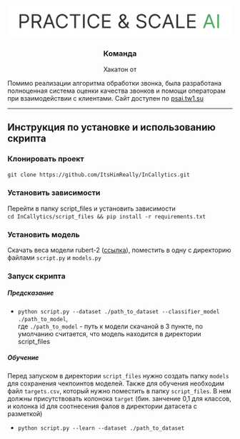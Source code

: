 <p align="center">
    <img width="636" alt="practice scale logo" src="assets/img/practice-scale_logo.png">
</p>

<h3 align="center">
    Команда <censored>
</h3>
<p align="center">
    Хакатон <censored> от <censored>
</p> 

Помимо реализации алгоритма обработки звонка, была разработана полноценная система оценки качества звонков и помощи операторам при взаимодействии с клиентами. Сайт доступен по [psai.tw1.su](https://psai.tw1.su/)

---
## Инструкция по установке и использованию скрипта
### Клонировать проект
`git clone https://github.com/ItsHimReally/InCallytics.git`
### Установить зависимости
Перейти в папку script_files и установить зависимости  
`cd InCallytics/script_files && pip install -r requirements.txt`
### Установить модель
Скачать веса модели rubert-2 ([ссылка](https://drive.google.com/file/d/1WEIKdmmZLRExeU8Mr2JjP-6HS6UBpY_x/view)), поместить в одну с директорию файлами `script.py` и `models.py`
### Запуск скрипта
##### Предсказание
- `python script.py --dataset ./path_to_dataset --classifier_model ./path_to_model`,  
где `./path_to_model` - путь к модели скачаной в 3 пункте, по умолчанию считается, что модель находится в директории script_files

##### Обучение
Перед запуском в директории `script_files` нужно создать папку `models` для сохранения чекпоинтов моделей. Также для обучения необходим файл `targets.csv`, который нужно поместить в папку `script_files`. В нем должны присутствовать колонока `target` (бин. занчение 0,1 для классов, и колонка id для соотнесения фалов в директории датасета с разметкой)
- `python script.py --learn --dataset ./path_to_dataset`  
